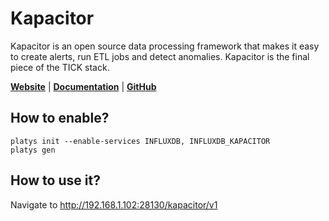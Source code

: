 # Kapacitor

Kapacitor is an open source data processing framework that makes it easy to create alerts, run ETL jobs and detect anomalies. Kapacitor is the final piece of the TICK stack.

**[Website](https://www.influxdata.com/time-series-platform/kapacitor/)** | **[Documentation](https://docs.influxdata.com/kapacitor/v1.6/)** | **[GitHub](https://github.com/influxdata/kapacitor)**

## How to enable?

```
platys init --enable-services INFLUXDB, INFLUXDB_KAPACITOR
platys gen
```

## How to use it?

Navigate to <http://192.168.1.102:28130/kapacitor/v1>